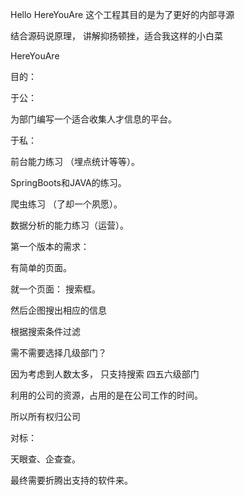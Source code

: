 Hello HereYouAre
这个工程其目的是为了更好的内部寻源


结合源码说原理， 讲解抑扬顿挫，适合我这样的小白菜





HereYouAre

目的：

于公：

为部门编写一个适合收集人才信息的平台。

 

于私：

前台能力练习 （埋点统计等等）。

SpringBoots和JAVA的练习。

爬虫练习 （了却一个夙愿）。

数据分析的能力练习（运营）。

 

第一个版本的需求：

有简单的页面。

就一个页面： 搜索框。

然后企图搜出相应的信息

 

根据搜索条件过滤

需不需要选择几级部门？

因为考虑到人数太多， 只支持搜索 四五六级部门

 

利用的公司的资源，占用的是在公司工作的时间。

所以所有权归公司

 

 

对标：

天眼查、企查查。

最终需要折腾出支持的软件来。

 

 

 

 

 

 

 

 

 